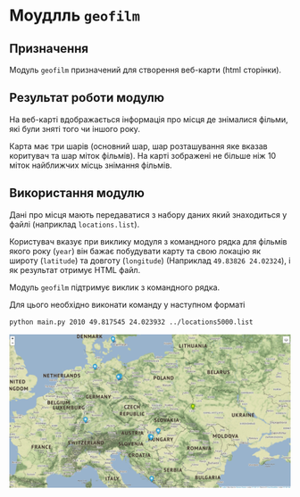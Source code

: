 # Моудлль `geofilm`

## Призначення

Модуль `geofilm` призначений для створення веб-карти (html сторінки). 

## Результат роботи модулю

На веб-карті вдображається інформація про місця де знімалися фільми, які були зняті того чи іншого року. 

Карта має три шарів (основний шар, шар розташування яке вказав коритувач та шар міток фільмів). На карті зображені не більше ніж 10 міток найближчих місць знімання фільмів.

## Використання модулю
 
Дані про місця мають передаватися з набору даних який знаходиться у файлі (наприклад `locations.list`).

Користувач вказує при виклику модуля з командного рядка для фільмів якого року (`year`) він бажає побудувати карту та свою локацію як широту (`latitude`) та довготу (`longitude`) (Наприклад `49.83826 24.02324`), і як результат отримує HTML файл.
 
Модуль `geofilm` підтримує виклик з командного рядка. 

Для цього необхідно виконати команду у наступном форматі

```bash
python main.py 2010 49.817545 24.023932 ../locations5000.list
```
![example](example.png)
